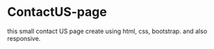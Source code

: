 # ContactUS-page

this small contact US page create using html, css, bootstrap. and also responsive.
